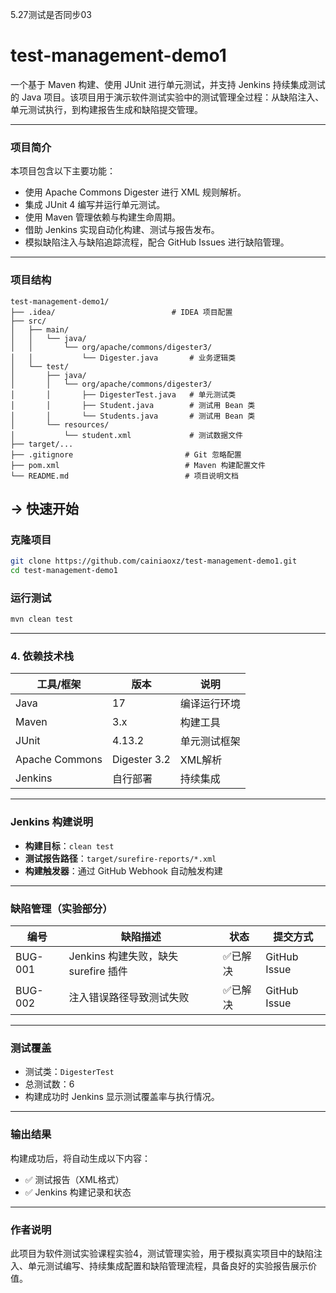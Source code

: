5.27测试是否同步03
#  test-management-demo1

一个基于 Maven 构建、使用 JUnit 进行单元测试，并支持 Jenkins 持续集成测试的 Java 项目。该项目用于演示软件测试实验中的测试管理全过程：从缺陷注入、单元测试执行，到构建报告生成和缺陷提交管理。

---

###  项目简介

本项目包含以下主要功能：

- 使用 Apache Commons Digester 进行 XML 规则解析。
- 集成 JUnit 4 编写并运行单元测试。
- 使用 Maven 管理依赖与构建生命周期。
- 借助 Jenkins 实现自动化构建、测试与报告发布。
- 模拟缺陷注入与缺陷追踪流程，配合 GitHub Issues 进行缺陷管理。

---

###  项目结构

```plaintext
test-management-demo1/
├── .idea/                          # IDEA 项目配置
├── src/
│   ├── main/
│   │   └── java/
│   │       └── org/apache/commons/digester3/
│   │           └── Digester.java       # 业务逻辑类
│   └── test/
│       ├── java/
│       │   └── org/apache/commons/digester3/
│       │       ├── DigesterTest.java   # 单元测试类
│       │       ├── Student.java        # 测试用 Bean 类
│       │       └── Students.java       # 测试用 Bean 类
│       └── resources/
│           └── student.xml             # 测试数据文件
├── target/...
├── .gitignore                         # Git 忽略配置
├── pom.xml                            # Maven 构建配置文件
└── README.md                          # 项目说明文档

```

## -> 快速开始

### 克隆项目

```bash
git clone https://github.com/cainiaoxz/test-management-demo1.git
cd test-management-demo1
```

### 运行测试

```bash
mvn clean test
```

---

### 4. 依赖技术栈

| 工具/框架      | 版本         | 说明         |
| -------------- | ------------ | ------------ |
| Java           | 17           | 编译运行环境 |
| Maven          | 3.x          | 构建工具     |
| JUnit          | 4.13.2       | 单元测试框架 |
| Apache Commons | Digester 3.2 | XML解析      |
| Jenkins        | 自行部署     | 持续集成     |

---

###  Jenkins 构建说明

- **构建目标**：`clean test`
- **测试报告路径**：`target/surefire-reports/*.xml`
- **构建触发器**：通过 GitHub Webhook 自动触发构建

---

### 缺陷管理（实验部分）

| 编号    | 缺陷描述                             | 状态    | 提交方式     |
| ------- | ------------------------------------ | ------- | ------------ |
| BUG-001 | Jenkins 构建失败，缺失 surefire 插件 | ✅已解决 | GitHub Issue |
| BUG-002 | 注入错误路径导致测试失败             | ✅已解决 | GitHub Issue |

---

###  测试覆盖

- 测试类：`DigesterTest`
- 总测试数：6
- 构建成功时 Jenkins 显示测试覆盖率与执行情况。

---

###  输出结果

构建成功后，将自动生成以下内容：

- ✅ 测试报告（XML格式）
- ✅ Jenkins 构建记录和状态

---

###  作者说明

此项目为软件测试实验课程实验4，测试管理实验，用于模拟真实项目中的缺陷注入、单元测试编写、持续集成配置和缺陷管理流程，具备良好的实验报告展示价值。



